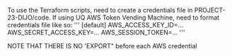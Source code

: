 To use the Terraform scripts, need to create a credentials file in PROJECT-23-DIJO/code.
If using UQ AWS Token Vending Machine, need to format credentials file like so:
'''
[default]
AWS_ACCESS_KEY_ID=...
AWS_SECRET_ACCESS_KEY=...
AWS_SESSION_TOKEN=...
'''

NOTE THAT THERE IS NO 'EXPORT" before each AWS credential